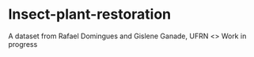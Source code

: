 # Insect-plant-restoration
A dataset from Rafael Domingues and Gislene Ganade, UFRN
<> Work in progress
